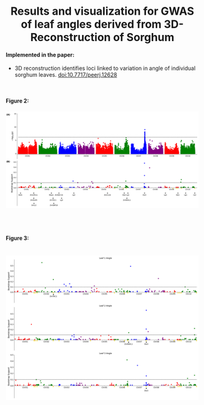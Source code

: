 <h1 align="center"> Results and visualization for GWAS of leaf angles derived from 3D-Reconstruction of Sorghum </h1>

#### Implemented in the paper:

  * 3D reconstruction identifies loci linked to variation in angle of individual sorghum leaves. [doi:10.7717/peerj.12628](https://peerj.com/articles/12628/)
<br />


#### Figure 2:

<p align="center">
<img src="./Figures/Fig_2.png"/ width = 800> 
</p>

<br />
<br />

#### Figure 3:

<p align="center">
&nbsp; &nbsp; <img src="./Figures/Fig_3.png"/ width = 800>
</p>


